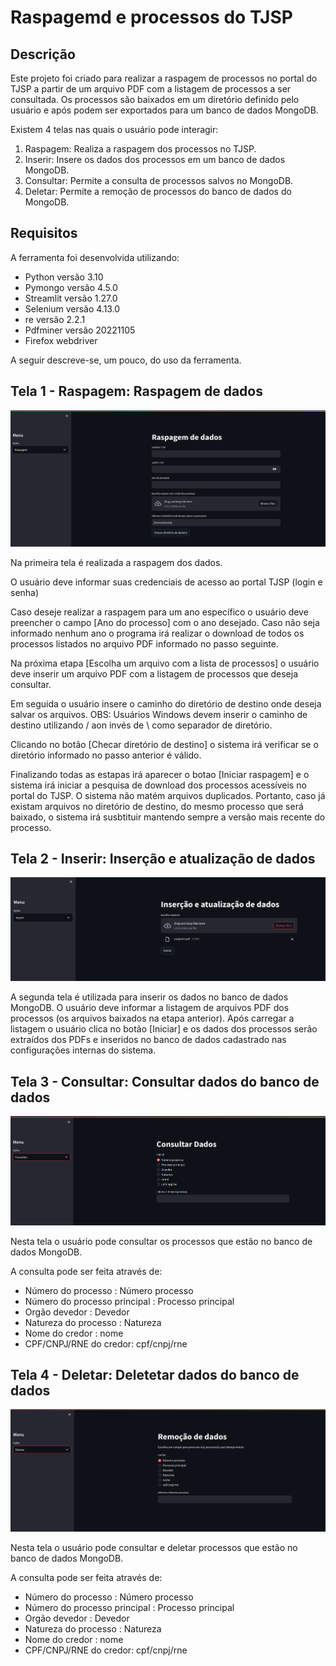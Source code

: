 # Raspagemd e processos do TJSP

## Descrição
Este projeto foi criado para realizar a raspagem de processos no portal do TJSP a partir de um arquivo PDF com a listagem de processos a ser consultada. Os processos são baixados em um diretório definido pelo usuário e após podem ser exportados para um banco de dados MongoDB.

Existem 4 telas nas quais o usuário pode interagir:

1. Raspagem: Realiza a raspagem dos processos no TJSP.
2. Inserir: Insere os dados dos processos em um banco de dados MongoDB.
3. Consultar: Permite a consulta de processos salvos no MongoDB.
4. Deletar: Permite a remoção de processos do banco de dados do MongoDB.

## Requisitos

A ferramenta foi desenvolvida utilizando:
* Python versão 3.10
* Pymongo versão 4.5.0
* Streamlit versão 1.27.0
* Selenium versão 4.13.0
* re versão 2.2.1
* Pdfminer versão 20221105
* Firefox webdriver

A seguir descreve-se, um pouco, do uso da ferramenta.

## Tela 1 - Raspagem: Raspagem de dados

<img title="Raspagem" alt="Alt text" src="./imgs/tela_01.png">

Na primeira tela é realizada a raspagem dos dados.

O usuário deve informar suas credenciais de acesso ao portal TJSP (login e senha)

Caso deseje realizar a raspagem para um ano específico o usuário deve preencher o campo [Ano do processo] com o ano desejado. Caso não seja informado nenhum ano o programa irá realizar o download de todos os processos listados no arquivo PDF informado no passo seguinte.

Na próxima etapa [Escolha um arquivo com a lista de processos] o usuário deve inserir um arquivo PDF com a listagem de processos que deseja consultar.

Em seguida o usuário insere o caminho do diretório de destino onde deseja salvar os arquivos. OBS: Usuários Windows devem inserir o caminho de destino utilizando / aon invés de \ como separador de diretório.

Clicando no botão [Checar diretório de destino] o sistema irá verificar se o diretório informado no passo anterior é válido.

Finalizando todas as estapas irá aparecer o botao [Iniciar raspagem] e o sistema irá iniciar a pesquisa de download dos processos acessíveis no portal do TJSP. O sistema não matém arquivos duplicados. Portanto, caso já existam arquivos no diretório de destino, do mesmo processo que será baixado, o sistema irá susbtituir mantendo sempre a versão mais recente do processo.

## Tela 2 - Inserir: Inserção e atualização de dados

<img title="Inserir" alt="Alt text" src="./imgs/tela_02.png">

A segunda tela é utilizada para inserir os dados no banco de dados MongoDB. O usuário deve informar a listagem de arquivos PDF dos processos (os arquivos baixados na etapa anterior). Após carregar a listagem o usuário clica no botão [Iniciar] e os dados dos processos serão extraídos dos PDFs e inseridos no banco de dados cadastrado nas configurações internas do sistema.

## Tela 3 - Consultar: Consultar dados do banco de dados

<img title="Colsultar" alt="Alt text" src="./imgs/tela_03.png">

Nesta tela o usuário pode consultar os processos que estão no banco de dados MongoDB.

A consulta pode ser feita através de:
* Número do processo : Número processo
* Número do processo principal : Processo principal
* Orgão devedor : Devedor
* Natureza do processo : Natureza
* Nome do credor : nome
* CPF/CNPJ/RNE do credor: cpf/cnpj/rne

## Tela 4 - Deletar: Deletetar dados do banco de dados

<img title="Deletar" alt="Alt text" src="./imgs/tela_04.png">

Nesta tela o usuário pode consultar e deletar processos que estão no banco de dados MongoDB.

A consulta pode ser feita através de:
* Número do processo : Número processo
* Número do processo principal : Processo principal
* Orgão devedor : Devedor
* Natureza do processo : Natureza
* Nome do credor : nome
* CPF/CNPJ/RNE do credor: cpf/cnpj/rne